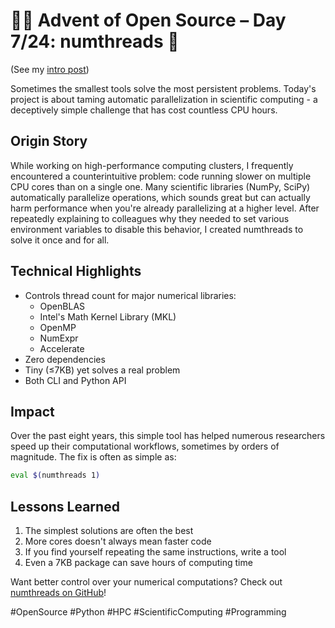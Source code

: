 # 🎄🎁 Advent of Open Source – Day 7/24: numthreads 🧵

(See my [intro post](https://www.linkedin.com/posts/basnijholt_advent-of-open-source-celebrating-activity-7269075513002909697-M89J))

Sometimes the smallest tools solve the most persistent problems. Today's project is about taming automatic parallelization in scientific computing - a deceptively simple challenge that has cost countless CPU hours.

## Origin Story
While working on high-performance computing clusters, I frequently encountered a counterintuitive problem: code running slower on multiple CPU cores than on a single one. Many scientific libraries (NumPy, SciPy) automatically parallelize operations, which sounds great but can actually harm performance when you're already parallelizing at a higher level. After repeatedly explaining to colleagues why they needed to set various environment variables to disable this behavior, I created numthreads to solve it once and for all.

## Technical Highlights
* Controls thread count for major numerical libraries:
  * OpenBLAS
  * Intel's Math Kernel Library (MKL)
  * OpenMP
  * NumExpr
  * Accelerate
* Zero dependencies
* Tiny (≤7KB) yet solves a real problem
* Both CLI and Python API

## Impact
Over the past eight years, this simple tool has helped numerous researchers speed up their computational workflows, sometimes by orders of magnitude. The fix is often as simple as:
```bash
eval $(numthreads 1)
```

## Lessons Learned
1. The simplest solutions are often the best
2. More cores doesn't always mean faster code
3. If you find yourself repeating the same instructions, write a tool
4. Even a 7KB package can save hours of computing time

Want better control over your numerical computations? Check out [numthreads on GitHub](https://github.com/basnijholt/numthreads)!

#OpenSource #Python #HPC #ScientificComputing #Programming
